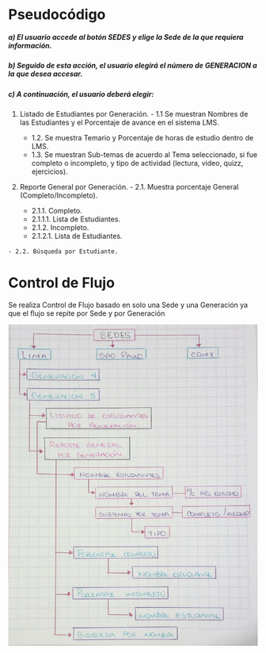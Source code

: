 
# Pseudocódigo

 ##### a) El usuario accede al botón SEDES y elige la Sede de la que requiera información.
##### b) Seguido de esta acción, el usuario elegirá el número de GENERACION a la que desea accesar.
 ##### c) A continuación, el usuario deberá elegir:
 

  1. Listado de Estudiantes por Generación.
    - 1.1 Se muestran Nombres de las Estudiantes y el Porcentaje de avance en el sistema LMS.
      - 1.2. Se muestra Temario y Porcentaje de horas de estudio dentro de LMS.
       - 1.3. Se muestran Sub-temas de acuerdo al Tema seleccionado, si fue completo o incompleto, y tipo de actividad (lectura, video, quizz, ejercicios).
       

  2. Reporte General por Generación.
    - 2.1. Muestra porcentaje General (Completo/Incompleto).
      - 2.1.1. Completo.
       - 2.1.1.1. Lista de Estudiantes.
      - 2.1.2. Incompleto.
       -  2.1.2.1. Lista de Estudiantes.   
       
       
    - 2.2. Búsqueda por Estudiante.    
    
  # Control de Flujo
    
   Se realiza Control de Flujo basado en solo  una Sede y una Generación ya que el flujo se repite por Sede y por Generación
  
  <img align="center" src="./imagenes/CF.jpg" />




   

   

